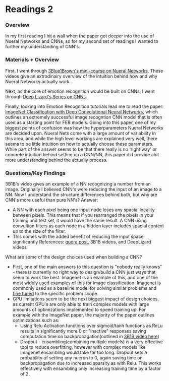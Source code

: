 
# Readings 2


### Overview

In my first reading I hit a wall when the paper got deeper into the use of Nueral Networks and CNNs, so for my second set of readings I wanted to further my understanding of CNN's. 

### Materials + Overview

First, I went through [3Blue1Brown's mini-course on Nueral Networks](https://www.youtube.com/watch?v=aircAruvnKk&list=PLZHQObOWTQDNU6R1_67000Dx_ZCJB-3pi). These videos give an extrodinairy overview of the intuition behind how and why Nueral Networks actually work. 

Next, as the core of emotion recognition would be built on CNNs, I went through [Deep Lizard's Series on CNNs](https://www.youtube.com/watch?v=YRhxdVk_sIs&list=PLZbbT5o_s2xq7LwI2y8_QtvuXZedL6tQU&index=21). 

Finally, looking into Emotion Recognition tutorials lead me to read the paper: [ImageNet Classification with Deep Convolutional
Neural Networks](https://papers.nips.cc/paper/4824-imagenet-classification-with-deep-convolutional-neural-networks.pdf), which outlines an extremely successful image recogntion CNN model that is often used as a starting point for FER models. Going into this paper, one of my biggest points of confusion was how the hyperparameters Nueral Networks are decided upon. Nueral Nets come with a large amount of variability in this area, and while the high level workings are explained very well, there seems to be little intuition on how to actually choose these parameters. While part of the answer seems to be that there really is no 'right way' or concrete intuition behind setting up a CNN/NN, this paper did provide alot more understanding behind the actually process.


### Questions/Key Findings

3B1B's video gives an example of a NN recognizing a number from an image. Originally I believed CNN's were reducing the input of an image to a NN. Now I understand the structure differences behind both, but why are CNN's more useful than pure NN's? 
Answer: 
  * A NN with each pixel being one input node loses any spacial locality between pixels. This means that if you rearranged the pixels in your training and test set, it would have the same result. A CNN using convultion filters as each node in a hidden layer includes spacial context up to the size of the filter. 
  * This comes with the added benefit of reducing the input space significantly
References: [quora post](https://www.quora.com/Why-are-convolutional-neural-networks-better-than-other-neural-networks-in-processing-data-such-as-images-and-video),  3B1B videos, and DeepLizard videos


What are some of the design choices used when building a CNN? 
* First, one of the main answers to this question is "nobody really knows" - there is currently no right way to design/build a CNN just ways that seem to work the best. Imagenet is an example of this, and one of the most widely used examples of this for image classification. Imagenet is commonly used as a baseline model for solving similar problems and [fine tuned](https://www.youtube.com/watch?v=5T-iXNNiwIs) to the specific problem scope. 
* GPU limitations seem to be the next biggest impact of design choices, as current GPU's are only able to train complex models with large amounts of optimizations implemented to speed training up. For example with the ImageNet paper, the majority of the paper outlines optimizations such as:
  * Using Relu Activation functions over sigmoid/tanh functions as ReLu results in significantly more 0 or "inactive" responses saving computation time on backpropagation(outlined in [3B1B video here](https://www.youtube.com/watch?v=aircAruvnKk&t=460s))
  * Dropout - ensambling(combining multiple models) is a very effective tool to reduce overfitting, however with complex models like Imagenet ensambling would take far too long. Dropout sets a probability of setting any nueron to 0, again saving time on backpropagation due to increased sparsity as with Relu. This works effectively with ensambling only increasing training time by a factor of 2. 
  


